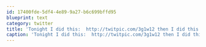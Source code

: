 ```yaml
---
id: 17400fde-5df4-4e89-9a27-b6c699bffd95
blueprint: text
category: twitter
title: 'Tonight I did this:  http://twitpic.com/3g1w12 then I did this:  http://twitpic.com/3g1w87'
caption: 'Tonight I did this:  http://twitpic.com/3g1w12 then I did this:  http://twitpic.com/3g1w87'
---
```

